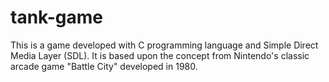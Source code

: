 # tank-game
This is a game developed with C programming language and Simple Direct Media Layer (SDL). It is based upon the concept from Nintendo's classic arcade game "Battle City" developed in 1980.
